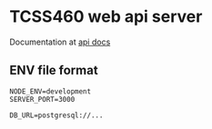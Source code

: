 # TCSS460 web api server

Documentation at [api docs](https://tcss460-api.onrender.com/api/api-docs)

## ENV file format

```
NODE_ENV=development
SERVER_PORT=3000

DB_URL=postgresql://...
```
